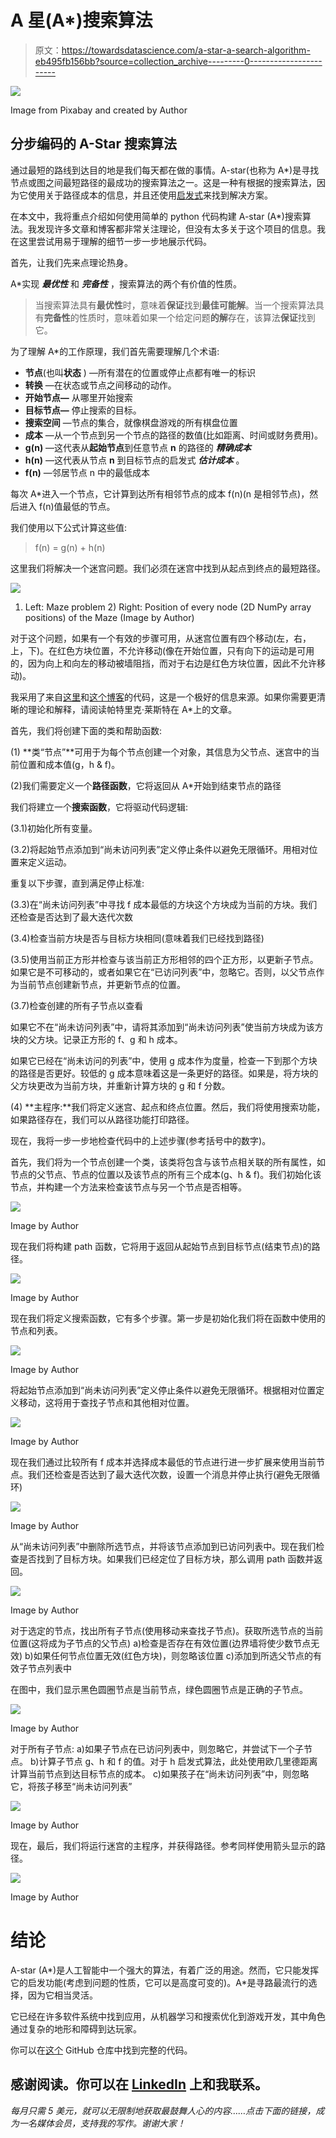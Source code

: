 # A 星(A*)搜索算法

> 原文：<https://towardsdatascience.com/a-star-a-search-algorithm-eb495fb156bb?source=collection_archive---------0----------------------->

![](img/af09ac7296b824dcfccb4d2d8f357aef.png)

Image from Pixabay and created by Author

## 分步编码的 A-Star 搜索算法

通过最短的路线到达目的地是我们每天都在做的事情。A-star(也称为 A*)是寻找节点或图之间最短路径的最成功的搜索算法之一。这是一种有根据的搜索算法，因为它使用关于路径成本的信息，并且还使用[启发式](https://en.wikipedia.org/wiki/Heuristic_(computer_science))来找到解决方案。

在本文中，我将重点介绍如何使用简单的 python 代码构建 A-star (A*)搜索算法。我发现许多文章和博客都非常关注理论，但没有太多关于这个项目的信息。我在这里尝试用易于理解的细节一步一步地展示代码。

首先，让我们先来点理论热身。

A*实现 ***最优性*** 和 ***完备性*** ，搜索算法的两个有价值的性质。

> 当搜索算法具有**最优性**时，意味着**保证**找到**最佳可能解**。当一个搜索算法具有**完备性**的性质时，意味着如果一个给定问题**的解**存在，该算法**保证**找到它。

为了理解 A*的工作原理，我们首先需要理解几个术语:

*   **节点**(也叫**状态** ) —所有潜在的位置或停止点都有唯一的标识
*   **转换** —在状态或节点之间移动的动作。
*   **开始节点—** 从哪里开始搜索
*   **目标节点—** 停止搜索的目标。
*   **搜索空间** —节点的集合，就像棋盘游戏的所有棋盘位置
*   **成本** —从一个节点到另一个节点的路径的数值(比如距离、时间或财务费用)。
*   **g(n)** —这代表从**起始节点**到任意节点 **n** 的路径的 ***精确成本***
*   **h(n)** —这代表从节点 **n** 到目标节点的启发式 ***估计成本*** 。
*   **f(n)** —邻居节点 n 中的最低成本

每次 A*进入一个节点，它计算到达所有相邻节点的成本 f(n)(n 是相邻节点)，然后进入 f(n)值最低的节点。

我们使用以下公式计算这些值:

> f(n) = g(n) + h(n)

这里我们将解决一个迷宫问题。我们必须在迷宫中找到从起点到终点的最短路径。

![](img/b766481f4b4ade76d4f76d27597adec3.png)

1) Left: Maze problem 2) Right: Position of every node (2D NumPy array positions) of the Maze (Image by Author)

对于这个问题，如果有一个有效的步骤可用，从迷宫位置有四个移动(左，右，上，下)。在红色方块位置，不允许移动(像在开始位置，只有向下的运动是可用的，因为向上和向左的移动被墙阻挡，而对于右边是红色方块位置，因此不允许移动)。

我采用了来自[这里](https://gist.github.com/ryancollingwood/32446307e976a11a1185a5394d6657bc)和[这个博客](https://medium.com/@nicholas.w.swift/easy-a-star-pathfinding-7e6689c7f7b2)的代码，这是一个极好的信息来源。如果你需要更清晰的理论和解释，请阅读帕特里克·莱斯特在 A*上的文章。

首先，我们将创建下面的类和帮助函数:

(1) **类“节点”**可用于为每个节点创建一个对象，其信息为父节点、迷宫中的当前位置和成本值(g，h & f)。

(2)我们需要定义一个**路径函数**，它将返回从 A*开始到结束节点的路径

我们将建立一个**搜索函数**，它将驱动代码逻辑:

(3.1)初始化所有变量。

(3.2)将起始节点添加到“尚未访问列表”定义停止条件以避免无限循环。用相对位置来定义运动。

重复以下步骤，直到满足停止标准:

(3.3)在“尚未访问列表”中寻找 f 成本最低的方块这个方块成为当前的方块。我们还检查是否达到了最大迭代次数

(3.4)检查当前方块是否与目标方块相同(意味着我们已经找到路径)

(3.5)使用当前正方形并检查与该当前正方形相邻的四个正方形，以更新子节点。如果它是不可移动的，或者如果它在“已访问列表”中，忽略它。否则，以父节点作为当前节点创建新节点，并更新节点的位置。

(3.7)检查创建的所有子节点以查看

如果它不在“尚未访问列表”中，请将其添加到“尚未访问列表”使当前方块成为该方块的父方块。记录正方形的 f、g 和 h 成本。

如果它已经在“尚未访问的列表”中，使用 g 成本作为度量，检查一下到那个方块的路径是否更好。较低的 g 成本意味着这是一条更好的路径。如果是，将方块的父方块更改为当前方块，并重新计算方块的 g 和 f 分数。

(4) **主程序:**我们将定义迷宫、起点和终点位置。然后，我们将使用搜索功能，如果路径存在，我们可以从路径功能打印路径。

现在，我将一步一步地检查代码中的上述步骤(参考括号中的数字)。

首先，我们将为一个节点创建一个类，该类将包含与该节点相关联的所有属性，如节点的父节点、节点的位置以及该节点的所有三个成本(g、h & f)。我们初始化该节点，并构建一个方法来检查该节点与另一个节点是否相等。

![](img/30ce6f1a6337fd9aaf6e704b5706761e.png)

Image by Author

现在我们将构建 path 函数，它将用于返回从起始节点到目标节点(结束节点)的路径。

![](img/b1d0ca4f385c6a20c4100c2c57882e79.png)

Image by Author

现在我们将定义搜索函数，它有多个步骤。第一步是初始化我们将在函数中使用的节点和列表。

![](img/d929fa2875d94bc30a9e564ee44c68b6.png)

Image by Author

将起始节点添加到“尚未访问列表”定义停止条件以避免无限循环。根据相对位置定义移动，这将用于查找子节点和其他相对位置。

![](img/c02f8c98a06c662a1dc1c2c238787a37.png)

Image by Author

现在我们通过比较所有 f 成本并选择成本最低的节点进行进一步扩展来使用当前节点。我们还检查是否达到了最大迭代次数，设置一个消息并停止执行(避免无限循环)

![](img/3e06da9120243e6c3f9d2a108aae6953.png)

Image by Author

从“尚未访问列表”中删除所选节点，并将该节点添加到已访问列表中。现在我们检查是否找到了目标方块。如果我们已经定位了目标方块，那么调用 path 函数并返回。

![](img/b8838ce71cb8fc9a65a0a6621bf0e20b.png)

Image by Author

对于选定的节点，找出所有子节点(使用移动来查找子节点)。获取所选节点的当前位置(这将成为子节点的父节点)
a)检查是否存在有效位置(边界墙将使少数节点无效)
b)如果任何节点位置无效(红色方块)，则忽略该位置
c)添加到所选父节点的有效子节点列表中

在图中，我们显示黑色圆圈节点是当前节点，绿色圆圈节点是正确的子节点。

![](img/804201cfad6122860799032aab26059a.png)

Image by Author

对于所有子节点:
a)如果子节点在已访问列表中，则忽略它，并尝试下一个子节点。
b)计算子节点 g、h 和 f 的值。对于 h 启发式算法，此处使用欧几里德距离计算当前节点到达目标节点的成本。
c)如果孩子在“尚未访问列表”中，则忽略它，将孩子移至“尚未访问列表”

![](img/d83a69e07daea6cc4ce4cf81c7dc4d63.png)

Image by Author

现在，最后，我们将运行迷宫的主程序，并获得路径。参考同样使用箭头显示的路径。

![](img/1738568d55fcb43a1f47b4c25d0be546.png)

Image by Author

# 结论

A-star (A*)是人工智能中一个强大的算法，有着广泛的用途。然而，它只能发挥它的启发功能(考虑到问题的性质，它可以是高度可变的)。A*是寻路最流行的选择，因为它相当灵活。

它已经在许多软件系统中找到应用，从机器学习和搜索优化到游戏开发，其中角色通过复杂的地形和障碍到达玩家。

你可以在[这个](https://github.com/BaijayantaRoy/Medium-Article/blob/master/A_Star.ipynb) GitHub 仓库中找到完整的代码。

## 感谢阅读。你可以在 [LinkedIn](http://www.linkedin.com/in/baijayantaroy) 上和我联系。

*每月只需 5 美元，就可以无限制地获取最鼓舞人心的内容……点击下面的链接，成为一名媒体会员，支持我的写作。谢谢大家！* [](https://baijayanta.medium.com/membership)